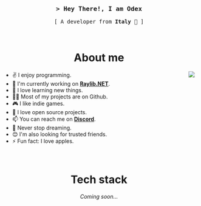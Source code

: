 <h3 align="center">
  <samp>
    &gt; Hey There!, I am <b>Odex</b>
  </samp>
</h3>

<p align="center">
  <samp>
    [ A developer from <b>Italy</b> 🍕 ]
  </samp>
</p>
<br/>

<h1 align="center">About me</h1>
<img align="right" src="https://media1.giphy.com/media/13HgwGsXF0aiGY/giphy.gif" />

- ✌️ I enjoy programming.
- 🔭 I'm currently working on **[Raylib.NET](https://github.com/Odex64/Raylib.NET)**.
- 🌱 I love learning new things.
- 👨‍💻 Most of my projects are on Github.
- 🎮 I like indie games.
- 🚀 I love open source projects.
- 📫 You can reach me on **[Discord](https://discord.gg/7XKw6YQa76)**.
- 🎯 Never stop dreaming.
- 😊 I'm also looking for trusted friends.
- ⚡ Fun fact: I love apples.

<br/>

<h1 align="center">Tech stack</h1>
<p align="center"><i>Coming soon...</i></p>
